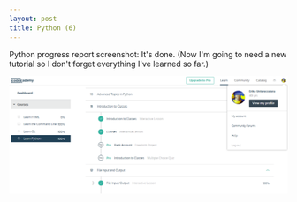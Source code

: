 ```yaml
---
layout: post
title: Python (6)
---
```


Python progress report screenshot: It's done. (Now I'm going to need a new tutorial so I don't forget everything I've learned so far.)

![python5](/assets/img/python6.png)